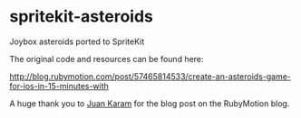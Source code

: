 spritekit-asteroids
===================

Joybox asteroids ported to SpriteKit

The original code and resources can be found here:

http://blog.rubymotion.com/post/57465814533/create-an-asteroids-game-for-ios-in-15-minutes-with

A huge thank you to [Juan Karam](https://twitter.com/juankaram) for the blog post on the RubyMotion blog.
